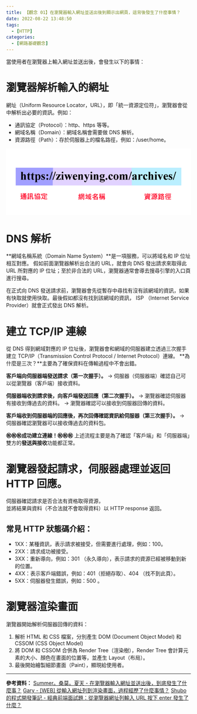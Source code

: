 ```yaml
---
title: 【觀念 01】在瀏覽器輸入網址並送出後到顯示出網頁，這背後發生了什麼事情？
date: 2022-08-22 13:48:50
tags:
  - [HTTP]
categories:
  - [網路基礎觀念]
---
```


當使用者在瀏覽器上輸入網址並送出後，會發生以下的事情：

# 瀏覽器解析輸入的網址

網址（Uniform Resource Locator，URL），即「統一資源定位符」，瀏覽器會從中解析出必要的資訊。例如：

<!-- more -->

- 通訊協定（Protocol）：http、https 等等。
- 網域名稱（Domain）：網域名稱會需要做 DNS 解析。
- 資源路徑（Path）：存於伺服器上的檔名路徑，例如：/user/home。

![image](https://github.com/ziwenying/ziwenying.github.io/blob/main/2022/08/22/concept-01/URL.png?raw=true)

# DNS 解析

**網域名稱系統（Domain Name System）**是一項服務，可以將域名和 IP 位址相互對應。
假如前面瀏覽器解析出合法的 URL，就會向 DNS 發出請求來取得此 URL 所對應的 IP 位址；至於非合法的 URL，瀏覽器通常會導去搜尋引擎的入口頁進行搜尋。

在正式向 DNS 發送請求前，瀏覽器會先從暫存中尋找有沒有該網域的資訊，如果有快取就使用快取。最後假如都沒有找到該網域的資訊， ISP （Internet Service Provider）就會正式發出 DNS 解析。

# 建立 TCP/IP 連線

從 DNS 得到網域對應的 IP 位址後，瀏覽器會和網域的伺服器建立透過三次握手建立
TCP/IP（Transmission Control Protocol / Internet Protocol）連線。
**為什麼是三次？**主要為了確保資料在傳輸過程中不會出錯。

**客戶端向伺服器端發送請求（第一次握手）。**
→ 伺服器（伺服器端）確認自己可以從瀏覽器（客戶端）接收資料。

**伺服器端收到請求後，向客戶端發送回應（第二次握手）。**
→ 瀏覽器確認伺服器有接收到傳過去的資料。
→ 瀏覽器確認可以接收到伺服器回傳的資料。

**客戶端收到伺服器端的回應後，再次回傳確認資訊給伺服器（第三次握手）。**
→ 伺服器確認瀏覽器可以接收傳過去的資料包。

**㊗️㊗️㊗️成功建立連線！㊗️㊗️㊗️**
上述流程主要是為了確認「客戶端」和「伺服器端」雙方的**發送與接收**功能都正常。

# 瀏覽器發起請求，伺服器處理並返回 HTTP 回應。

伺服器確認請求是否合法有資格取得資源，  
並將結果與資料（不合法就不會取得資料）以 HTTP response 返回。

## 常見 HTTP 狀態碼介紹：

- 1XX：某種資訊，表示請求被接受，但需要進行處理，例如：100。
- 2XX：請求成功被接受。
- 3XX：重新導向，例如：301 （永久導向），表示請求的資源已經被移動到新的位置。
- 4XX：表示客戶端錯誤，例如：401（拒絕存取）、404 （找不到此頁）。
- 5XX：伺服器發生錯誤，例如：500 。

# 瀏覽器渲染畫面

瀏覽器開始解析伺服器回傳的資料：

1. 解析 HTML 和 CSS 檔案，分別產生 DOM (Document Object Model) 和 CSSOM (CSS Object Model)
2. 將 DOM 和 CSSOM 合併為 Render Tree（渲染樹），Render Tree 會計算元素的大小、顏色在畫面的位置等，並產生 Layout（布局）。
3. 最後開始繪製細節畫面（Paint），顯現給使用者。

---

**參考資料：**
[Summer。桑莫。夏天 - 在瀏覽器輸入網址並送出後，到底發生了什麼事？](https://cythilya.github.io/2018/11/26/what-happens-when-you-type-an-url-in-the-browser-and-press-enter/#%E4%B8%80%E7%80%8F%E8%A6%BD%E5%99%A8%E7%9A%84%E5%85%A7%E9%83%A8%E9%81%8B%E4%BD%9C%E6%A9%9F%E5%88%B6 "Summer。桑莫。夏天")
[Gary - [WEB] 從輸入網址列到渲染畫面，過程經歷了什麼事情？](https://ithelp.ithome.com.tw/articles/10228442 "Gary")
[Shubo 的程式開發筆記 - 經典前端面試題：從瀏覽器網址列輸入 URL 按下 enter 發生了什麼？](https://shubo.io/what-happens-when-you-type-a-url-in-the-browser-and-press-enter/ "Shubo")
